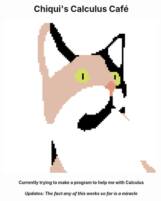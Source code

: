 <h1 align="center">Chiqui's Calculus Café</h1>
<img src="images/chiqui.png" alt="my cat chiqui">
<h4 align="center"> Currently trying to make a program to help me with Calculus</h4>
<h5 align="center">Updates: The fact any of this works so far is a miracle</h5>